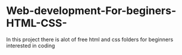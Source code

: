 # Web-development-For-beginers-HTML-CSS-
In this project there is alot of free html and css folders for beginners interested in coding
